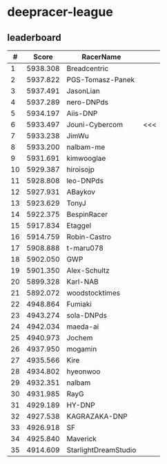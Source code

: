 # deepracer-league

## leaderboard

<!-- leaderboard -->
| # | Score | RacerName |   |
| - | ----- | --------- | - |
| 1 | 5938.308 | Breadcentric | |
| 2 | 5937.822 | PGS-Tomasz-Panek | |
| 3 | 5937.491 | JasonLian | |
| 4 | 5937.289 | nero-DNPds | |
| 5 | 5934.197 | Aiis-DNP | |
| 6 | 5933.497 | Jouni-Cybercom | <<< |
| 7 | 5933.238 | JimWu | |
| 8 | 5933.200 | nalbam-me | |
| 9 | 5931.691 | kimwooglae | |
| 10 | 5929.387 | hiroisojp | |
| 11 | 5928.808 | leo-DNPds | |
| 12 | 5927.931 | ABaykov | |
| 13 | 5923.629 | TonyJ | |
| 14 | 5922.375 | BespinRacer | |
| 15 | 5917.834 | Etaggel | |
| 16 | 5914.759 | Robin-Castro | |
| 17 | 5908.888 | t-maru078 | |
| 18 | 5902.050 | GWP | |
| 19 | 5901.350 | Alex-Schultz | |
| 20 | 5899.328 | Karl-NAB | |
| 21 | 5892.072 | woodstocktimes | |
| 22 | 4948.864 | Fumiaki | |
| 23 | 4943.274 | sola-DNPds | |
| 24 | 4942.034 | maeda-ai | |
| 25 | 4940.973 | Jochem | |
| 26 | 4937.950 | mogamin | |
| 27 | 4935.566 | Kire | |
| 28 | 4934.802 | hyeonwoo | |
| 29 | 4932.351 | nalbam | |
| 30 | 4931.985 | RayG | |
| 31 | 4929.189 | HY-DNP | |
| 32 | 4927.538 | KAGRAZAKA-DNP | |
| 33 | 4926.918 | SF | |
| 34 | 4925.840 | Maverick | |
| 35 | 4914.609 | StarlightDreamStudio | |
